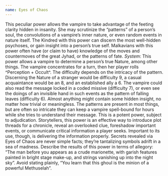 ```yaml
---
name: Eyes of Chaos
---
```


This peculiar power allows the vampire to take advantage of the feeting clarity hidden in insanity. She may scrutinize the “patterns” of a person’s soul, the convolutions of a vampire’s inner nature, or even random events in nature itself. The Kindred with this power can discern the most well-hidden psychoses, or gain insight into a person’s true self. Malkavians with this power often have (or claim to have) knowledge of the moves and countermoves of the great Jyhad, or the patterns of fate.
_System_: This power allows a vampire to determine a person’s true Nature, among other things. The vampire concentrates for a turn, then her player rolls ^Perception + Occult^. The difficulty depends on the intricacy of the pattern. Discerning the Nature of a stranger would be difficulty 9, a casual acquaintance would be an 8, and an established ally a 6. The vampire could also read the message locked in a coded missive (difficulty 7), or even see the doings of an invisible hand in such events as the pattern of falling leaves (difficulty 6). Almost anything might contain some hidden insight, no matter how trivial or meaningless. The patterns are present in most things, but are often so intricate they can keep a vampire spell-bound for hours while she tries to understand their message. This is a potent power, subject to adjudication. Storytellers, this power is an effective way to introduce plot threads for a chronicle, reveal an overlooked clue, foreshadow important events, or communicate critical information a player seeks. Important to its use, though, is delivering the information properly. Secrets revealed via Eyes of Chaos are never simple facts; they’re tantalizing symbols adrift in a sea of madness. Describe the results of this power in terms of allegory: “The man before you appears as a crude marionette, with garish features painted in bright stage make-up, and strings vanishing up into the night sky”. Avoid stating plainly, “You learn that this ghoul is the minion of a powerful Methuselah”.